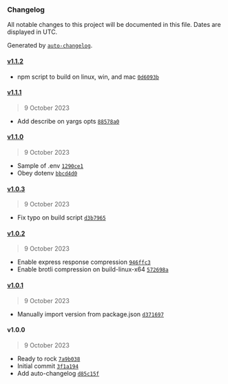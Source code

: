 ### Changelog

All notable changes to this project will be documented in this file. Dates are displayed in UTC.

Generated by [`auto-changelog`](https://github.com/CookPete/auto-changelog).

#### [v1.1.2](https://github.com/adhisimon/simwebserver/compare/v1.1.1...v1.1.2)

- npm script to build on linux, win, and mac [`0d6093b`](https://github.com/adhisimon/simwebserver/commit/0d6093b20f6b5aab6cbf054246be1c0c4d7ebd75)

#### [v1.1.1](https://github.com/adhisimon/simwebserver/compare/v1.1.0...v1.1.1)

> 9 October 2023

- Add describe on yargs opts [`88578a0`](https://github.com/adhisimon/simwebserver/commit/88578a0c586fbd3f1c47a625fb0cc801c6a422b9)

#### [v1.1.0](https://github.com/adhisimon/simwebserver/compare/v1.0.3...v1.1.0)

> 9 October 2023

- Sample of .env [`1290ce1`](https://github.com/adhisimon/simwebserver/commit/1290ce1a939ff53e091c38e5522e8af4e9465fa1)
- Obey dotenv [`bbcd4d0`](https://github.com/adhisimon/simwebserver/commit/bbcd4d0d2a4ccf3643b2223eb86116f049e32f61)

#### [v1.0.3](https://github.com/adhisimon/simwebserver/compare/v1.0.2...v1.0.3)

> 9 October 2023

- Fix typo on build script [`d3b7965`](https://github.com/adhisimon/simwebserver/commit/d3b79653e230533caa946a8ed1d76e85c9adc39b)

#### [v1.0.2](https://github.com/adhisimon/simwebserver/compare/v1.0.1...v1.0.2)

> 9 October 2023

- Enable express response compression [`946ffc3`](https://github.com/adhisimon/simwebserver/commit/946ffc37be3ed908fe7296963fb92b3042052300)
- Enable brotli compression on build-linux-x64 [`572698a`](https://github.com/adhisimon/simwebserver/commit/572698a47c46fca736e4d52ffcf6b63a89bf0127)

#### [v1.0.1](https://github.com/adhisimon/simwebserver/compare/v1.0.0...v1.0.1)

> 9 October 2023

- Manually import version from package.json [`d371697`](https://github.com/adhisimon/simwebserver/commit/d37169703a5a5f692b81f0cdd192953ade97892b)

#### v1.0.0

> 9 October 2023

- Ready to rock [`7a9b038`](https://github.com/adhisimon/simwebserver/commit/7a9b0383e85bc9b5088ba3046f85b5e5eed220fa)
- Initial commit [`3f1a194`](https://github.com/adhisimon/simwebserver/commit/3f1a1947929e8ef9d98f1b672a725a8cad5d1aa4)
- Add auto-changelog [`d85c15f`](https://github.com/adhisimon/simwebserver/commit/d85c15f056399edf5b3722b9584edb764ef44e5f)
